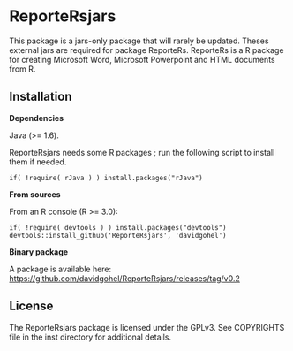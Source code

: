 ReporteRsjars
======
This package is a jars-only package that will rarely be updated. Theses external jars are required for package ReporteRs.
ReporteRs is a R package for creating Microsoft Word, Microsoft Powerpoint and HTML documents from R.


Installation
------------

**Dependencies**

Java (>= 1.6).

ReporteRsjars needs some R packages ; run the following script to install them if needed.


    if( !require( rJava ) ) install.packages("rJava")

**From sources**

From an R console (R >= 3.0):

    if( !require( devtools ) ) install.packages("devtools")
    devtools::install_github('ReporteRsjars', 'davidgohel')

**Binary package**

A package is available here:
https://github.com/davidgohel/ReporteRsjars/releases/tag/v0.2
    
	
License
-------
The ReporteRsjars package is licensed under the GPLv3. See COPYRIGHTS file in the inst directory for additional details.
